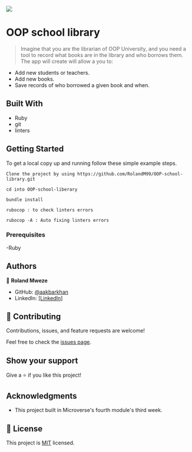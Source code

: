 ![](https://img.shields.io/badge/Microverse-blueviolet)

# OOP school library

> Imagine that you are the librarian of OOP University, and you need a tool to record what books are in the library and who borrows them. The app will create will allow a you to:

- Add new students or teachers.
- Add new books.
- Save records of who borrowed a given book and when.


## Built With

- Ruby
- git
- linters

## Getting Started

To get a local copy up and running follow these simple example steps.
```
Clone the project by using https://github.com/RolandM99/OOP-school-library.git

cd into OOP-school-liberary

bundle install

rubocop : to check linters errors

rubocop -A : Auto fixing linters errors
```

### Prerequisites

-Ruby

## Authors

👤 **Roland Mweze** 
- GitHub: [@aakbarkhan](https://github.com/rolandm99)
- LinkedIn: [[LinkedIn]](https://www.linkedin.com/in/roland-mweze/)
  


## 🤝 Contributing

Contributions, issues, and feature requests are welcome!

Feel free to check the [issues page](../../issues/).

## Show your support

Give a ⭐️ if you like this project!

## Acknowledgments

- This project built in Microverse's fourth module's third week.

## 📝 License

This project is [MIT](./MIT.md) licensed.